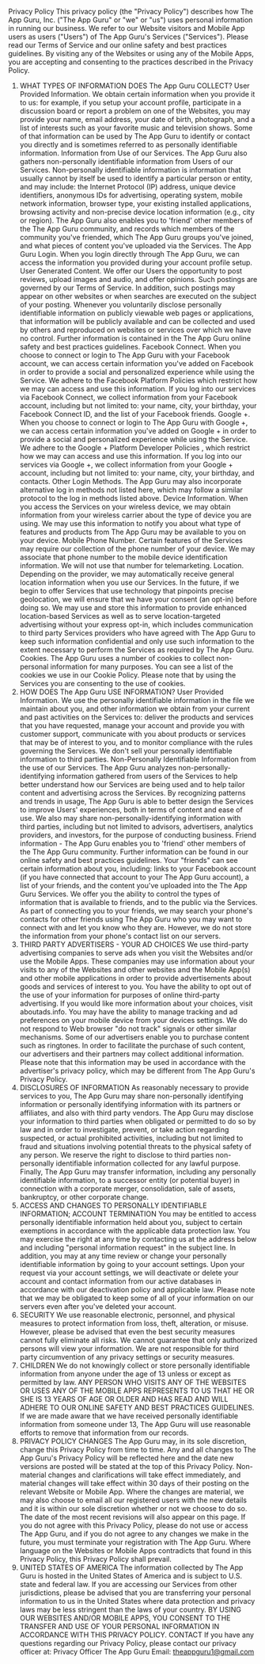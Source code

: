 
Privacy Policy
This privacy policy (the "Privacy Policy") describes how The App Guru, Inc. ("The App Guru" or "we" or "us") uses personal information in running our business. We refer to our Website visitors and Mobile App users as users ("Users") of The App Guru's Services ("Services"). Please read our Terms of Service and our online safety and best practices guidelines. By visiting any of the Websites or using any of the Mobile Apps, you are accepting and consenting to the practices described in the Privacy Policy.
1. WHAT TYPES OF INFORMATION DOES The App Guru COLLECT?
User Provided Information. We obtain certain information when you provide it to us: for example, if you setup your account profile, participate in a discussion board or report a problem on one of the Websites, you may provide your name, email address, your date of birth, photograph, and a list of interests such as your favorite music and television shows. Some of that information can be used by The App Guru to identify or contact you directly and is sometimes referred to as personally identifiable information.
Information from Use of our Services. The App Guru also gathers non-personally identifiable information from Users of our Services. Non-personally identifiable information is information that usually cannot by itself be used to identify a particular person or entity, and may include: the Internet Protocol (IP) address, unique device identifiers, anonymous IDs for advertising, operating system, mobile network information, browser type, your existing installed applications, browsing activity and non-precise device location information (e.g., city or region). The App Guru also enables you to 'friend' other members of the The App Guru community, and records which members of the community you've friended, which The App Guru groups you've joined, and what pieces of content you've uploaded via the Services.
The App Guru Login. When you login directly through The App Guru, we can access the information you provided during your account profile setup.
User Generated Content.  We offer our Users the opportunity to post reviews, upload images and audio, and offer opinions. Such postings are governed by our Terms of Service. In addition, such postings may appear on other websites or when searches are executed on the subject of your posting. Whenever you voluntarily disclose personally identifiable information on publicly viewable web pages or applications, that information will be publicly available and can be collected and used by others and reproduced on websites or services over which we have no control. Further information is contained in the The App Guru online safety and best practices guidelines.
Facebook Connect.  When you choose to connect or login to The App Guru with your Facebook account, we can access certain information you've added on Facebook in order to provide a social and personalized experience while using the Service. We adhere to the Facebook Platform Policies which restrict how we may can access and use this information. If you log into our services via Facebook Connect, we collect information from your Facebook account, including but not limited to: your name, city, your birthday, your Facebook Connect ID, and the list of your Facebook friends.
Google +. When you choose to connect or login to The App Guru with Google +, we can access certain information you've added on Google + in order to provide a social and personalized experience while using the Service. We adhere to the Google + Platform Developer Policies , which restrict how we may can access and use this information. If you log into our services via Google +, we collect information from your Google + account, including but not limited to: your name, city, your birthday, and contacts.
Other Login Methods. The App Guru may also incorporate alternative log in methods not listed here, which may follow a similar protocol to the log in methods listed above.
Device Information. When you access the Services on your wireless device, we may obtain information from your wireless carrier about the type of device you are using. We may use this information to notify you about what type of features and products from The App Guru may be available to you on your device.
Mobile Phone Number. Certain features of the Services may require our collection of the phone number of your device. We may associate that phone number to the mobile device identification information. We will not use that number for telemarketing.
Location. Depending on the provider, we may automatically receive general location information when you use our Services. In the future, if we begin to offer Services that use technology that pinpoints precise geolocation, we will ensure that we have your consent (an opt-in) before doing so. We may use and store this information to provide enhanced location-based Services as well as to serve location-targeted advertising without your express opt-in, which includes communication to third party Services providers who have agreed with The App Guru to keep such information confidential and only use such information to the extent necessary to perform the Services as required by The App Guru.
Cookies. The App Guru uses a number of cookies to collect non-personal information for many purposes. You can see a list of the cookies we use in our Cookie Policy. Please note that by using the Services you are consenting to the use of cookies.
2. HOW DOES The App Guru USE INFORMATION?
User Provided Information. We use the personally identifiable information in the file we maintain about you, and other information we obtain from your current and past activities on the Services to: deliver the products and services that you have requested, manage your account and provide you with customer support, communicate with you about products or services that may be of interest to you, and to monitor compliance with the rules governing the Services. We don't sell your personally identifiable information to third parties.
Non-Personally Identifiable Information from the use of our Services. The App Guru analyzes non-personally-identifying information gathered from users of the Services to help better understand how our Services are being used and to help tailor content and advertising across the Services. By recognizing patterns and trends in usage, The App Guru is able to better design the Services to improve Users' experiences, both in terms of content and ease of use. We also may share non-personally-identifying information with third parties, including but not limited to advisors, advertisers, analytics providers, and investors, for the purpose of conducting business.
Friend information - The App Guru enables you to 'friend' other members of the The App Guru community. Further information can be found in our online safety and best practices guidelines. Your "friends" can see certain information about you, including: links to your Facebook account (if you have connected that account to your The App Guru account), a list of your friends, and the content you've uploaded into the The App Guru Services. We offer you the ability to control the types of information that is available to friends, and to the public via the Services. As part of connecting you to your friends, we may search your phone's contacts for other friends using The App Guru who you may want to connect with and let you know who they are. However, we do not store the information from your phone's contact list on our servers.
3. THIRD PARTY ADVERTISERS - YOUR AD CHOICES
We use third-party advertising companies to serve ads when you visit the Websites and/or use the Mobile Apps. These companies may use information about your visits to any of the Websites and other websites and the Mobile App(s) and other mobile applications in order to provide advertisements about goods and services of interest to you. You have the ability to opt out of the use of your information for purposes of online third-party advertising. If you would like more information about your choices, visit aboutads.info. You may have the ability to manage tracking and ad preferences on your mobile device from your devices settings. We do not respond to Web browser "do not track" signals or other similar mechanisms.
Some of our advertisers enable you to purchase content such as ringtones. In order to facilitate the purchase of such content, our advertisers and their partners may collect additional information. Please note that this information may be used in accordance with the advertiser's privacy policy, which may be different from The App Guru's Privacy Policy.
4. DISCLOSURES OF INFORMATION
As reasonably necessary to provide services to you, The App Guru may share non-personally identifying information or personally identifying information with its partners or affiliates, and also with third party vendors.
The App Guru may disclose your information to third parties when obligated or permitted to do so by law and in order to investigate, prevent, or take action regarding suspected, or actual prohibited activities, including but not limited to fraud and situations involving potential threats to the physical safety of any person. We reserve the right to disclose to third parties non-personally identifiable information collected for any lawful purpose.
Finally, The App Guru may transfer information, including any personally identifiable information, to a successor entity (or potential buyer) in connection with a corporate merger, consolidation, sale of assets, bankruptcy, or other corporate change.
5. ACCESS AND CHANGES TO PERSONALLY IDENTIFIABLE INFORMATION; ACCOUNT TERMINATION
You may be entitled to access personally identifiable information held about you, subject to certain exemptions in accordance with the applicable data protection law. You may exercise the right at any time by contacting us at the address below and including "personal information request" in the subject line.
In addition, you may at any time review or change your personally identifiable information by going to your account settings. Upon your request via your account settings, we will deactivate or delete your account and contact information from our active databases in accordance with our deactivation policy and applicable law. Please note that we may be obligated to keep some of all of your information on our servers even after you've deleted your account.
6. SECURITY
We use reasonable electronic, personnel, and physical measures to protect information from loss, theft, alteration, or misuse. However, please be advised that even the best security measures cannot fully eliminate all risks. We cannot guarantee that only authorized persons will view your information. We are not responsible for third party circumvention of any privacy settings or security measures.
7. CHILDREN
We do not knowingly collect or store personally identifiable information from anyone under the age of 13 unless or except as permitted by law. ANY PERSON WHO VISITS ANY OF THE WEBSITES OR USES ANY OF THE MOBILE APPS REPRESENTS TO US THAT HE OR SHE IS 13 YEARS OF AGE OR OLDER AND HAS READ AND WILL ADHERE TO OUR ONLINE SAFETY AND BEST PRACTICES GUIDELINES. If we are made aware that we have received personally identifiable information from someone under 13, The App Guru will use reasonable efforts to remove that information from our records.
8. PRIVACY POLICY CHANGES
The App Guru may, in its sole discretion, change this Privacy Policy from time to time. Any and all changes to The App Guru's Privacy Policy will be reflected here and the date new versions are posted will be stated at the top of this Privacy Policy. Non-material changes and clarifications will take effect immediately, and material changes will take effect within 30 days of their posting on the relevant Website or Mobile App. Where the changes are material, we may also choose to email all our registered users with the new details and it is within our sole discretion whether or not we choose to do so. The date of the most recent revisions will also appear on this page. If you do not agree with this Privacy Policy, please do not use or access The App Guru, and if you do not agree to any changes we make in the future, you must terminate your registration with The App Guru.
Where language on the Websites or Mobile Apps contradicts that found in this Privacy Policy, this Privacy Policy shall prevail.
9. UNITED STATES OF AMERICA
The information collected by The App Guru is hosted in the United States of America and is subject to U.S. state and federal law. If you are accessing our Services from other jurisdictions, please be advised that you are transferring your personal information to us in the United States where data protection and privacy laws may be less stringent than the laws of your country. BY USING OUR WEBSITES AND/OR MOBILE APPS, YOU CONSENT TO THE TRANSFER AND USE OF YOUR PERSONAL INFORMATION IN ACCORDANCE WITH THIS PRIVACY POLICY.
CONTACT
If you have any questions regarding our Privacy Policy, please contact our privacy officer at:
Privacy Officer
The App Guru
Email: theappguru1@gmail.com


